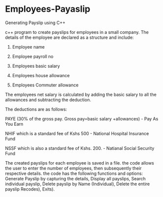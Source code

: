 # Employees-Payaslip
Generating Payslip using C++

c++ program to create payslips for employees in a small company. The details of the employee are declared as a structure and include:

1. Employee name

2. Employee payroll no

3. Employees basic salary

4. Employees house allowance

5. Employees Commuter allowance

The employees net salary is calculated by adding the basic salary to all the allowances and subtracting the deduction.

The deductions are as follows:

PAYE (30% of the gross pay. Gross pay=basic salary +allowances) - Pay As You Earn

NHIF which is a standard fee of Kshs 500 - National Hospital Insurance Fund

NSSF which is also a standard fee of Kshs. 200. - Natianal Social Security Fund

The created payslips for each employee is saved in a file. the code allows the user to enter the number of employees, then subsequently their respective details. the code has the following functions and options:
        Generate Payslip by capturing the details,
        Display all payslips,
        Search individual payslip,
        Delete payslip by Name (Individual),
        Delete the entire payslip Recodes),
        Exits). 
